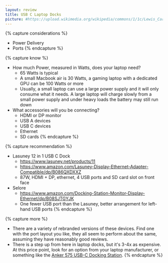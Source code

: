 ```yaml
---
layout: review
title: USB C Laptop Docks
picture: #https://upload.wikimedia.org/wikipedia/commons/1/1c/Lewis_Carroll_-_Henry_Holiday_-_Hunting_of_the_Snark_-_Plate_10.jpg
---
```


{% capture considerations %}
- Power Delivery
- Ports
{% endcapture %}

{% capture know %}
- How much Power, measured in Watts, does your laptop need?
    - 65 Watts is typical
    - A small Macbook air is 30 Watts, a gaming laptop with a dedicated GPU can be 100 Watts or more
    - Usually, a small laptop can use a large power supply and it will only consume what it needs. A large laptop will charge slowly from a small power supply and under heavy loads the battery may still run down
- What accessories will you be connecting?
    - HDMI or DP monitor
    - USB A devices
    - USB C devices
    - Ethernet
    - SD cards
{% endcapture %}

{% capture recommendation %}
- Lasuney 12 in 1 USB C Dock
    - https://www.lasuney.net/products/11
    - https://www.amazon.com/Lasuney-Display-Ethernet-Adapter-Compatible/dp/B086QXDXXZ
    - 87W, HDMI + DP, ethernet, 4 USB ports and SD card slot on front face
- Selore
    - https://www.amazon.com/Docking-Station-Monitor-Display-Ethernet/dp/B08SJTGYJK
    - One fewer USB port than the Lasuney, better arrangement for left-hand USB ports
{% endcapture %}

{% capture more %}
- There are a variety of rebranded versions of these devices. Find one with the port layout you like, they all seem to perform about the same, assuming they have reasonably good reviews.
- There is a step up from here in laptop docks, but it's 3-4x as expensive. At this price point, look for an option from your laptop manufacturer, or something like the [Anker 575 USB-C Docking Station](https://www.amazon.com/Anker-Docking-PowerExpand-Charging-Ethernet/dp/B088F7SY6S).
{% endcapture %}